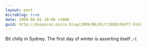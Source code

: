 ```yaml
---
layout: post
microblog: true
date: 2009-06-01 10:00 +1000
guid: http://desparoz.micro.blog/2009/06/01/t1988249477.html
---
```

Bit chilly in Sydney. The first day of winter is asserting itself ;-(
